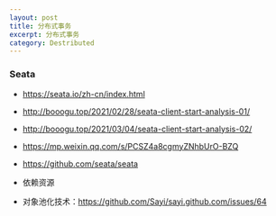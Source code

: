 ```yaml
---
layout: post
title: 分布式事务
excerpt: 分布式事务
category: Destributed
---
```


### Seata
- https://seata.io/zh-cn/index.html
- http://booogu.top/2021/02/28/seata-client-start-analysis-01/
- http://booogu.top/2021/03/04/seata-client-start-analysis-02/
- https://mp.weixin.qq.com/s/PCSZ4a8cgmyZNhbUrO-BZQ
- https://github.com/seata/seata

- 依赖资源
- 对象池化技术：https://github.com/Sayi/sayi.github.com/issues/64
